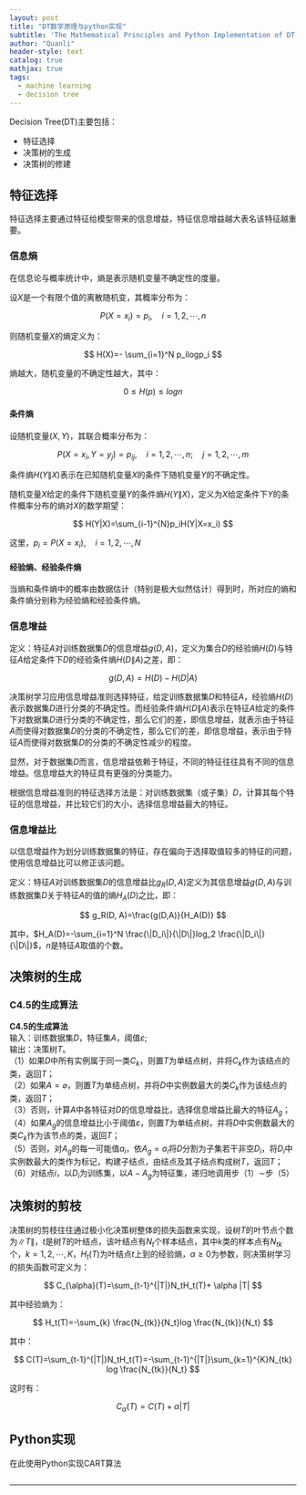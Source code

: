 ```yaml
---
layout: post
title: "DT数学原理与python实现"
subtitle: 'The Mathematical Principles and Python Implementation of DT'
author: "Quanli"
header-style: text
catalog: true
mathjax: true
tags:
  - machine learning
  - decision tree
---
```


Decision Tree(DT)主要包括：
* 特征选择
* 决策树的生成
* 决策树的修建

## 特征选择
特征选择主要通过特征给模型带来的信息增益，特征信息增益越大表名该特征越重要。

### 信息熵
在信息论与概率统计中，熵是表示随机变量不确定性的度量。

设$X$是一个有限个值的离散随机变，其概率分布为：

$$
P(X=x_i)=p_i, \quad i=1,2, \cdots ,n
$$

则随机变量$X$的熵定义为：

$$
H(X)=- \sum_{i=1}^N p_ilogp_i
$$

熵越大，随机变量的不确定性越大，其中：

$$
0\leq H(p) \leq logn
$$

#### 条件熵
设随机变量$(X,Y)$，其联合概率分布为：

$$
P(X=x_i, Y=y_j)=p_{ij}, \quad i=1,2, \cdots ,n; \quad j=1,2, \cdots ,m
$$

条件熵$H(Y\|X)$表示在已知随机变量$X$的条件下随机变量$Y$的不确定性。

随机变量$X$给定的条件下随机变量$Y$的条件熵$H(Y\|X)$，定义为$X$给定条件下$Y$的条件概率分布的熵对$X$的数学期望：

$$
H(Y|X)=\sum_{i-1}^{N}p_iH(Y|X=x_i)
$$

这里，$p_i=P(X=x_i), \quad i=1, 2, \cdots , N$

#### 经验熵、经验条件熵
当熵和条件熵中的概率由数据估计（特别是极大似然估计）得到时，所对应的熵和条件熵分别称为经验熵和经验条件熵。

### 信息增益
定义：特征$A$对训练数据集$D$的信息增益$g(D,A)$，定义为集合$D$的经验熵$H(D)$与特征$A$给定条件下$D$的经验条件熵$H(D\|A)$之差，即：

$$
g(D,A)=H(D)-H(D|A)
$$

决策树学习应用信息增益准则选择特征，给定训练数据集$D$和特征$A$，经验熵$H(D)$表示数据集$D$进行分类的不确定性。而经验条件熵$H(D\|A)$表示在特征$A$给定的条件下对数据集$D$进行分类的不确定性，那么它们的差，即信息增益，就表示由于特征$A$而使得对数据集$D$的分类的不确定性，那么它们的差，即信息增益，表示由于特征$A$而使得对数据集$D$的分类的不确定性减少的程度。

显然，对于数据集$D$而言，信息增益依赖于特征，不同的特征往往具有不同的信息增益。信息增益大的特征具有更强的分类能力。


根据信息增益准则的特征选择方法是：对训练数据集（或子集）$D$，计算其每个特征的信息增益，并比较它们的大小，选择信息增益最大的特征。

### 信息增益比
以信息增益作为划分训练数据集的特征，存在偏向于选择取值较多的特征的问题，使用信息增益比可以修正该问题。

定义：特征$A$对训练数据集$D$的信息增益比$g_R(D,A)$定义为其信息增益$g(D,A)$与训练数据集$D$关于特征$A$的值的熵$H_A(D)$之比，即：

$$
g_R(D, A)=\frac{g(D,A)}{H_A(D)}
$$

其中，$H_A(D)=-\sum_{i=1}^N \frac{\|D_i\|}{\|D\|}log_2 \frac{\|D_i\|}{\|D\|}$，$n$是特征$A$取值的个数。

## 决策树的生成

### C4.5的生成算法

**C4.5的生成算法**  
输入：训练数据集$D$，特征集$A$，阈值$\varepsilon$;  
输出：决策树$T$。  
（1）如果$D$中所有实例属于同一类$C_k$，则置$T$为单结点树，并将$C_k$作为该结点的类，返回$T$；  
（2）如果$A=\varnothing$，则置$T$为单结点树，并将$D$中实例数最大的类$C_k$作为该结点的类，返回$T$；  
（3）否则，计算$A$中各特征对$D$的信息增益比，选择信息增益比最大的特征$A_g$；  
（4）如果$A_g$的信息增益比小于阈值$\varepsilon$，则置$T$为单结点树，并将$D$中实例数最大的类$C_k$作为该节点的类，返回$T$；  
（5）否则，对$A_g$的每一可能值$a_i$，依$A_g=a_i$将$D$分割为子集若干非空$D_i$，将$D_i$中实例数最大的类作为标记，构建子结点，由结点及其子结点构成树$T$，返回$T$；  
（6）对结点$i$，以$D_i$为训练集，以$A-{A_g}$为特征集，递归地调用步（1）$\sim$步（5）  

## 决策树的剪枝

决策树的剪枝往往通过极小化决策树整体的损失函数来实现，设树$T$的叶节点个数为$\|T\|$，$t$是树$T$的叶结点，该叶结点有$N_t$个样本结点，其中$k$类的样本点有$N_{tk}$个，$k=1,2, \cdots ,K$，$H_t(T)$为叶结点$t$上到的经验熵，$\alpha \ge 0$为参数，则决策树学习的损失函数可定义为：

$$
C_{\alpha}(T)=\sum_{t-1}^{|T|}N_tH_t(T)+ \alpha |T|
$$

其中经验熵为：

$$
H_t(T)=-\sum_{k} \frac{N_{tk}}{N_t}log \frac{N_{tk}}{N_t}
$$

其中：

$$
C(T)=\sum_{t-1}^{|T|}N_tH_t(T)=-\sum_{t-1}^{|T|}\sum_{k=1}^{K}N_{tk} log \frac{N_{tk}}{N_t}
$$

这时有：

$$
C_{\alpha}(T)=C(T)+ \alpha |T|
$$


## Python实现

在此使用Python实现CART算法

```js

```

---

